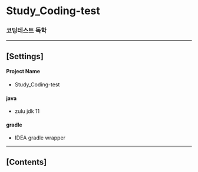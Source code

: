 # Study_Coding-test
### 코딩테스트 독학
-----

## [Settings]
#### Project Name
* Study_Coding-test
#### java
* zulu jdk 11
#### gradle
* IDEA gradle wrapper
-----

## [Contents]

